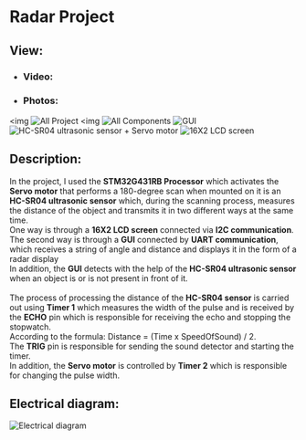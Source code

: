 # Radar Project

## View:
- ### Video:
- ### Photos:
<img ![All Project](https://user-images.githubusercontent.com/96941609/227784069-96aa5136-2897-484a-903a-c14aecc02ec5.jpg)  <img
![All Components](https://user-images.githubusercontent.com/96941609/227784083-b1a2a269-6ddc-4171-aff7-53a282d1592e.jpg)
![GUI](https://user-images.githubusercontent.com/96941609/227784084-c19cec82-79f6-48cb-9a64-520c57b61361.jpg)
![HC-SR04 ultrasonic sensor + Servo motor](https://user-images.githubusercontent.com/96941609/227784093-3b3ce2e0-badb-46a0-94c4-83cdf191aa7b.jpg)
![16X2 LCD screen](https://user-images.githubusercontent.com/96941609/227784095-9250588e-16a3-4092-9a58-9cd7c17b994b.jpg)



## Description:
In the project, I used the **STM32G431RB Processor** which activates the **Servo motor** that performs a 180-degree scan when mounted on it is an **HC-SR04 ultrasonic sensor** which, during the scanning process, measures the distance of the object and transmits it in two different ways at the same time.<br>
One way is through a **16X2 LCD screen** connected via **I2C communication**.<br>
The second way is through a **GUI** connected by **UART communication**, which receives a string of angle and distance and displays it in the form of a radar display <br>
In addition, the **GUI** detects with the help of the **HC-SR04 ultrasonic sensor** when an object is or is not present in front of it.<br>
<br>
The process of processing the distance of the **HC-SR04 sensor** is carried out using **Timer 1** which measures the width of the pulse and is received by the **ECHO** pin which is responsible for receiving the echo and stopping the stopwatch.<br>
According to the formula: Distance = (Time x SpeedOfSound) / 2. <br>
The **TRIG** pin is responsible for sending the sound detector and starting the timer.<br>
In addition, the **Servo motor** is controlled by **Timer 2** which is responsible for changing the pulse width.<br>

## Electrical diagram:
![Electrical diagram](https://user-images.githubusercontent.com/96941609/226195805-9b67b911-201d-4230-a40e-2630c4e9acbe.png)
